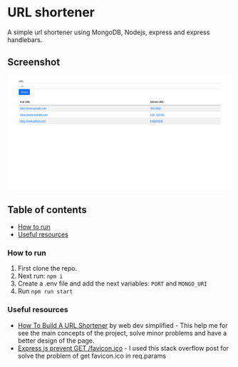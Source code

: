 # URL shortener

A simple url shortener using MongoDB, Nodejs, express and express handlebars.

## Screenshot
![](./readme-src/desktop.png)

## Table of contents
- [How to run](#how-to-run)
- [Useful resources](#useful-resources)


### How to run

1. First clone the repo.
2. Next run: `npm i` 
3. Create a .env file and add the next variables:
`PORT` and `MONGO_URI`
4. Run `npm run start`

### Useful resources

- [How To Build A URL Shortener](https://www.youtube.com/watch?v=SLpUKAGnm-g&t=1344s) by web dev simplified - This help me for see the main concepts of the project, solve minor problems and have a better design of the page.
- [Express js prevent GET /favicon.ico](https://stackoverflow.com/questions/35408729/express-js-prevent-get-favicon-ico) - I used this stack overflow post for solve the problem of get favicon.ico in req.params